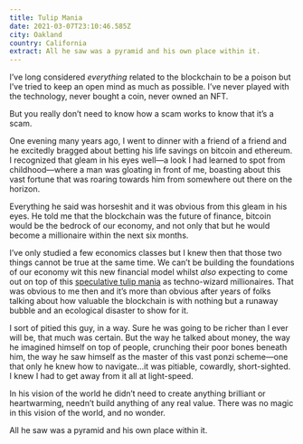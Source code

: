 ```yaml
---
title: Tulip Mania
date: 2021-03-07T23:10:46.585Z
city: Oakland
country: California
extract: All he saw was a pyramid and his own place within it.
---
```

I’ve long considered _everything_ related to the blockchain to be a poison but I’ve tried to keep an open mind as much as possible. I’ve never played with the technology, never bought a coin, never owned an NFT. 

But you really don’t need to know how a scam works to know that it’s a scam.

One evening many years ago, I went to dinner with a friend of a friend and he excitedly bragged about betting his life savings on bitcoin and ethereum. I recognized that gleam in his eyes well—a look I had learned to spot from childhood—where a man was gloating in front of me, boasting about this vast fortune that was roaring towards him from somewhere out there on the horizon. 

Everything he said was horseshit and it was obvious from this gleam in his eyes. He told me that the blockchain was the future of finance, bitcoin would be the bedrock of our economy, and not only that but he would become a millionaire within the next six months.

I’ve only studied a few economics classes but I knew then that those two things cannot be true at the same time. We can’t be building the foundations of our economy wit this new financial model whilst _also_ expecting to come out on top of this [speculative tulip mania](https://en.wikipedia.org/wiki/Tulip_mania) as techno-wizard millionaires. That was obvious to me then and it’s more than obvious after years of folks talking about how valuable the blockchain is with nothing but a runaway bubble and an ecological disaster to show for it.

I sort of pitied this guy, in a way. Sure he was going to be richer than I ever will be, that much was certain. But the way he talked about money, the way he imagined himself on top of people, crunching their poor bones beneath him, the way he saw himself as the master of this vast ponzi scheme—one that only he knew how to navigate...it was pitiable, cowardly, short-sighted. I knew I had to get away from it all at light-speed. 

In his vision of the world he didn’t need to create anything brilliant or heartwarming, needn’t build anything of any real value. There was no magic in this vision of the world, and no wonder. 

All he saw was a pyramid and his own place within it.
